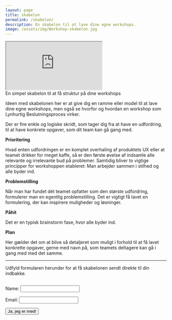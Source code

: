 ```yaml
---
layout: page
title: skabelon
permalink: /skabelon/
description: En skabelon til at lave dine egne workshops.
image: /assets/img/Workshop-skabelon.jpg
---
```


<script async id="_simplero_landing_page_js_166447" src="https://janushasseriis.simplero.com/page/166447.js"></script>

<div class="video-container">
    <iframe class="video" src="https://www.youtube.com/embed/gWCx0l1jLTw" allowfullscreen></iframe>
</div>
<div class="col three caption">
    En simpel skabelon til at få struktur på dine workshops
</div>

Ideen med skabelonen her er at give dig en ramme eller model til at lave dine egne workshops, men også se hvorfor og hvordan en workshop som Lynhurtig Beslutningsproces virker.

Der er fire enkle og logiske skridt, som tager dig fra at have en udfordring, til at have konkrete opgaver, som dit team kan gå gang med.

**Prioritering**

Hvad enten udfordringen er en komplet overhaling af produktets UX eller at teamet drikker for meget kaffe, så er den første øvelse af indsamle alle relevante og irrelevante bud på problemer.
Samtidig bliver to vigtige principper for workshoppen etableret:
Man arbejder sammen i stilhed og alle byder ind.

**Problemstilling**

Når man har fundet dét teamet opfatter som den største udfordring, formulerer man en egentlig problemstilling.
Det er vigtigt få lavet en formulering, der kan inspirere muligheder og løsninger.

**Påhit**

Det er en typisk brainstorm fase, hvor alle byder ind.

**Plan**

Her gælder det om at blive så detaljeret som muligt i forhold til at få lavet konkrette opgaver, gerne med navn på, som teamets deltagere kan gå i gang med med det samme.

---

Udfyld formularen herunder for at få skabelonen sendt direkte til din indbakke.

<div class="form-container">
<form action="https://janushasseriis.simplero.com/optin/hBXXqQyUzoL41Ru8taVB8oK8/167507" method="post"><img src="https://janushasseriis.simplero.com/F/167507" width="1" height="1" alt="." />
  <p>Name: <input type="text" name="first_names"></p>
  <p>Email: <input type="email" name="email" pattern="[^@\s]+@[^@\s]+\.[^@\s]+" required="required"></p>
  <p><input name="submit" value="Ja, jeg er med!" type="submit" class="simplero-submit"></p>
</form>
</div>
